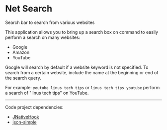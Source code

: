 # Net Search
Search bar to search from various websites

This application allows you to bring up a search box on command to easily perform a search on many websites:
- Google
- Amazon
- YouTube

Google will search by default if a website keyword is not specified. To search from a certain website, include the name at the beginning or end of the search query.

For example: `youtube linus tech tips` or `linus tech tips youtube` perform a search of "linus tech tips" on YouTube.

------------

Code project dependencies:
- [JNativeHook](https://github.com/kwhat/jnativehook "JNativeHook")
- [json-simple](https://code.google.com/archive/p/json-simple/ "json-simple")

